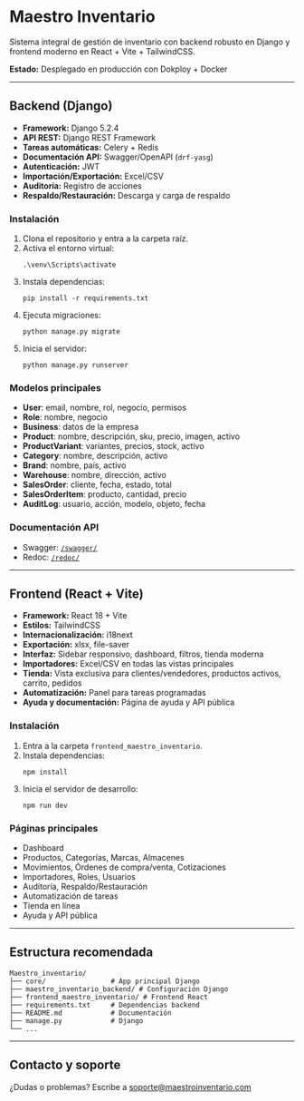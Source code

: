 # Maestro Inventario

Sistema integral de gestión de inventario con backend robusto en Django y frontend moderno en React + Vite + TailwindCSS.

**Estado:** Desplegado en producción con Dokploy + Docker

---

## Backend (Django)

- **Framework:** Django 5.2.4
- **API REST:** Django REST Framework
- **Tareas automáticas:** Celery + Redis
- **Documentación API:** Swagger/OpenAPI (`drf-yasg`)
- **Autenticación:** JWT
- **Importación/Exportación:** Excel/CSV
- **Auditoría:** Registro de acciones
- **Respaldo/Restauración:** Descarga y carga de respaldo

### Instalación
1. Clona el repositorio y entra a la carpeta raíz.
2. Activa el entorno virtual:
   ```
   .\venv\Scripts\activate
   ```
3. Instala dependencias:
   ```
   pip install -r requirements.txt
   ```
4. Ejecuta migraciones:
   ```
   python manage.py migrate
   ```
5. Inicia el servidor:
   ```
   python manage.py runserver
   ```

### Modelos principales
- **User**: email, nombre, rol, negocio, permisos
- **Role**: nombre, negocio
- **Business**: datos de la empresa
- **Product**: nombre, descripción, sku, precio, imagen, activo
- **ProductVariant**: variantes, precios, stock, activo
- **Category**: nombre, descripción, activo
- **Brand**: nombre, país, activo
- **Warehouse**: nombre, dirección, activo
- **SalesOrder**: cliente, fecha, estado, total
- **SalesOrderItem**: producto, cantidad, precio
- **AuditLog**: usuario, acción, modelo, objeto, fecha

### Documentación API
- Swagger: [`/swagger/`](http://localhost:8030/swagger/)
- Redoc: [`/redoc/`](http://localhost:8030/redoc/)

---

## Frontend (React + Vite)

- **Framework:** React 18 + Vite
- **Estilos:** TailwindCSS
- **Internacionalización:** i18next
- **Exportación:** xlsx, file-saver
- **Interfaz:** Sidebar responsivo, dashboard, filtros, tienda moderna
- **Importadores:** Excel/CSV en todas las vistas principales
- **Tienda:** Vista exclusiva para clientes/vendedores, productos activos, carrito, pedidos
- **Automatización:** Panel para tareas programadas
- **Ayuda y documentación:** Página de ayuda y API pública

### Instalación
1. Entra a la carpeta `frontend_maestro_inventario`.
2. Instala dependencias:
   ```
   npm install
   ```
3. Inicia el servidor de desarrollo:
   ```
   npm run dev
   ```

### Páginas principales
- Dashboard
- Productos, Categorías, Marcas, Almacenes
- Movimientos, Órdenes de compra/venta, Cotizaciones
- Importadores, Roles, Usuarios
- Auditoría, Respaldo/Restauración
- Automatización de tareas
- Tienda en línea
- Ayuda y API pública

---

## Estructura recomendada

```
Maestro_inventario/
├── core/                # App principal Django
├── maestro_inventario_backend/ # Configuración Django
├── frontend_maestro_inventario/ # Frontend React
├── requirements.txt     # Dependencias backend
├── README.md            # Documentación
├── manage.py            # Django
└── ...
```

---

## Contacto y soporte
¿Dudas o problemas? Escribe a soporte@maestroinventario.com
